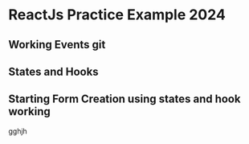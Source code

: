 # ReactJs Practice Example 2024

## Working Events git

## States and Hooks


## Starting Form Creation using states and hook working 
gghjh
